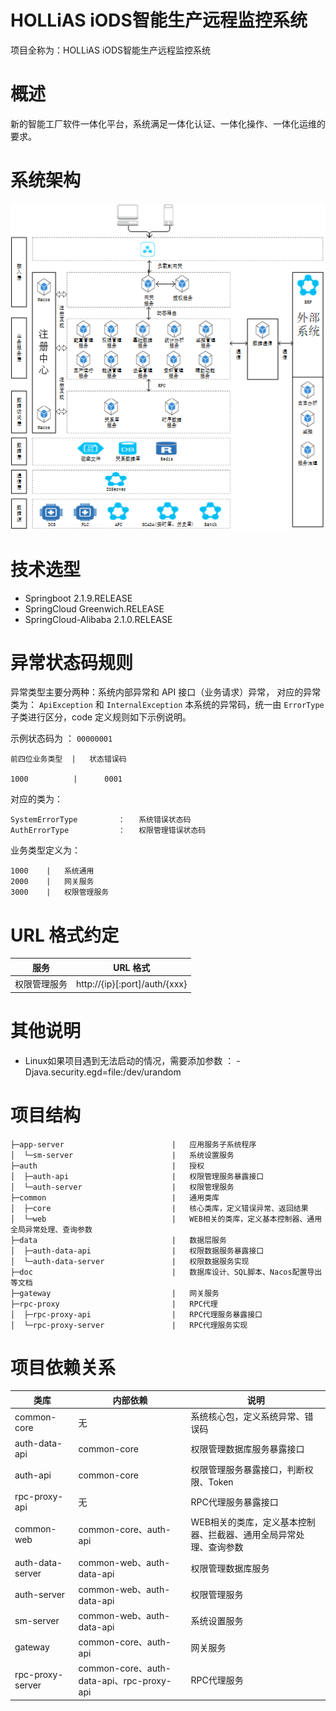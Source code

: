 HOLLiAS iODS智能生产远程监控系统
====================================================
项目全称为：HOLLiAS iODS智能生产远程监控系统

# 概述
新的智能工厂软件一体化平台，系统满足一体化认证、一体化操作、一体化运维的要求。

# 系统架构
![avatar](./doc/技术架构.png)

# 技术选型
 * Springboot 2.1.9.RELEASE
 * SpringCloud Greenwich.RELEASE
 * SpringCloud-Alibaba 2.1.0.RELEASE
 
# 异常状态码规则
异常类型主要分两种：系统内部异常和 API 接口（业务请求）异常，
对应的异常类为： `ApiException` 和 `InternalException`
本系统的异常码，统一由 `ErrorType` 子类进行区分，code 定义规则如下示例说明。

示例状态码为 ： `00000001`
    
    前四位业务类型  |   状态错误码
    
    1000          |      0001

对应的类为： 

    SystemErrorType         ：   系统错误状态码
    AuthErrorType           ：   权限管理错误状态码

业务类型定义为：

    1000    |   系统通用
    2000    |   网关服务
    3000    |   权限管理服务
    
 # URL 格式约定
 
 |     服务       |          URL 格式                  |
 | --------------| ---------------------------------- |
 |   权限管理服务   |  http://{ip}[:port]/auth/{xxx}   |

# 其他说明

 * Linux如果项目遇到无法启动的情况，需要添加参数 ： -Djava.security.egd=file:/dev/urandom
 
# 项目结构
```
├─app-server                        |   应用服务子系统程序
│  └─sm-server                      |   系统设置服务
├─auth                              |   授权
│  ├─auth-api                       |   权限管理服务暴露接口
│  └─auth-server                    |   权限管理服务
├─common                            |   通用类库
│  ├─core                           |   核心类库，定义错误异常、返回结果
│  └─web                            |   WEB相关的类库，定义基本控制器、通用全局异常处理、查询参数
├─data                              |   数据层服务
│  ├─auth-data-api                  |   权限数据服务暴露接口
│  └─auth-data-server               |   权限数据服务实现
├─doc                               |   数据库设计、SQL脚本、Nacos配置导出等文档
├─gateway                           |   网关服务
├─rpc-proxy                         |   RPC代理
│  ├─rpc-proxy-api                  |   RPC代理服务暴露接口
│  └─rpc-proxy-server               |   RPC代理服务实现
```
# 项目依赖关系
| 类库 | 内部依赖 | 说明 |
| --- | --- | ---- |
| common-core | 无 | 系统核心包，定义系统异常、错误码 |
| auth-data-api | common-core | 权限管理数据库服务暴露接口 |
| auth-api | common-core | 权限管理服务暴露接口，判断权限、Token |
| rpc-proxy-api   | 无 | RPC代理服务暴露接口 |
| common-web | common-core、auth-api | WEB相关的类库，定义基本控制器、拦截器、通用全局异常处理、查询参数 |
| auth-data-server | common-web、auth-data-api | 权限管理数据库服务 |
| auth-server | common-web、auth-data-api | 权限管理服务 |
| sm-server | common-web、auth-data-api | 系统设置服务 |
| gateway | common-core、auth-api | 网关服务 |
| rpc-proxy-server | common-core、auth-data-api、rpc-proxy-api | RPC代理服务 |